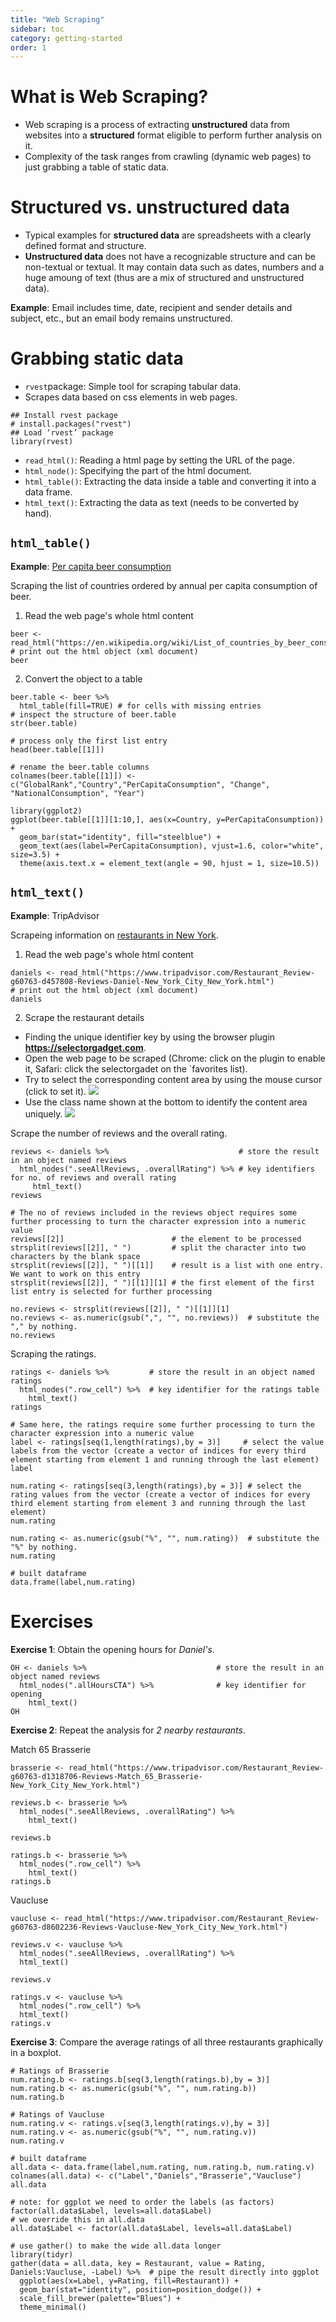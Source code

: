 ```yaml
---
title: "Web Scraping"
sidebar: toc
category: getting-started
order: 1
---
```


# What is Web Scraping?
  
* Web scraping is a process of extracting **unstructured** data from websites into a **structured** format eligible to 
perform further analysis on it.
* Complexity of the task ranges from crawling (dynamic web pages) to just grabbing a table of static data.

# Structured vs. unstructured data

* Typical examples for **structured data** are spreadsheets with a clearly defined format and structure.
* **Unstructured data** does not have a recognizable structure and can be non-textual or textual. It may contain data 
such as dates, numbers and a huge amoung of text (thus are a mix of structured and unstructured data).

**Example**: Email includes time, date, recipient and sender details and subject, etc., but an email body remains unstructured. 

# Grabbing static data

* `rvest`package: Simple tool for scraping tabular data.
* Scrapes data based on css elements in web pages.

```{r}
## Install rvest package
# install.packages("rvest")
## Load ‘rvest’ package
library(rvest)
```

* `read_html()`: Reading a html page by setting the URL of the page.
* `html_node()`: Specifying the part of the html document.
* `html_table()`: Extracting the data inside a table and converting it into a data frame.
* `html_text()`: Extracting the data as text (needs to be converted by hand).

## `html_table()`

**Example**: [Per capita beer consumption](https://en.wikipedia.org/wiki/List_of_countries_by_beer_consumption_per_capita)

Scraping the list of countries ordered by annual per capita consumption of beer.

1. Read the web page's whole html content

```{r}
beer <- read_html("https://en.wikipedia.org/wiki/List_of_countries_by_beer_consumption_per_capita")
# print out the html object (xml document)
beer
```

2. Convert the object to a table

```{r}
beer.table <- beer %>%
  html_table(fill=TRUE) # for cells with missing entries
# inspect the structure of beer.table
str(beer.table)
```
```{r}
# process only the first list entry
head(beer.table[[1]])
```

```{r}
# rename the beer.table columns
colnames(beer.table[[1]]) <- c("GlobalRank","Country","PerCapitaConsumption", "Change", "NationalConsumption", "Year")

library(ggplot2)
ggplot(beer.table[[1]][1:10,], aes(x=Country, y=PerCapitaConsumption)) +
  geom_bar(stat="identity", fill="steelblue") +
  geom_text(aes(label=PerCapitaConsumption), vjust=1.6, color="white", size=3.5) +
  theme(axis.text.x = element_text(angle = 90, hjust = 1, size=10.5))
```

## `html_text()`

**Example**: TripAdvisor 

Scrapeing information on [restaurants in New York](https://www.tripadvisor.com/Restaurant_Review-g60763-d457808-Reviews-Daniel-New_York_City_New_York.html).

1. Read the web page's whole html content
```{r}
daniels <- read_html("https://www.tripadvisor.com/Restaurant_Review-g60763-d457808-Reviews-Daniel-New_York_City_New_York.html")
# print out the html object (xml document)
daniels
```

2. Scrape the restaurant details  

* Finding the unique identifier key by using the browser plugin **https://selectorgadget.com**. 
* Open the web page to be scraped (Chrome: click on the plugin to enable it, Safari: click the selectorgadet on the `favorites list).
* Try to select the corresponding content area by using the mouse cursor (click to set it).
![](./Ressources/SelectorGadget.png)
* Use the class name shown at the bottom to identify the content area uniquely.
![](./Ressources/SelectorGadget2.png)

Scrape the number of reviews and the overall rating.

```{r}
reviews <- daniels %>%                             # store the result in an object named reviews
  html_nodes(".seeAllReviews, .overallRating") %>% # key identifiers for no. of reviews and overall rating 
     html_text()
reviews
```

```{r}
# The no of reviews included in the reviews object requires some further processing to turn the character expression into a numeric value
reviews[[2]]                        # the element to be processed
strsplit(reviews[[2]], " ")         # split the character into two characters by the blank space
strsplit(reviews[[2]], " ")[[1]]    # result is a list with one entry. We want to work on this entry
strsplit(reviews[[2]], " ")[[1]][1] # the first element of the first list entry is selected for further processing

no.reviews <- strsplit(reviews[[2]], " ")[[1]][1] 
no.reviews <- as.numeric(gsub(",", "", no.reviews))  # substitute the "," by nothing.
no.reviews
```

Scraping the ratings.

```{r}
ratings <- daniels %>%         # store the result in an object named ratings
  html_nodes(".row_cell") %>%  # key identifier for the ratings table
    html_text()
ratings
```

```{r}
# Same here, the ratings require some further processing to turn the character expression into a numeric value
label <- ratings[seq(1,length(ratings),by = 3)]     # select the value labels from the vector (create a vector of indices for every third element starting from element 1 and running through the last element)
label

num.rating <- ratings[seq(3,length(ratings),by = 3)] # select the rating values from the vector (create a vector of indices for every third element starting from element 3 and running through the last element)
num.rating

num.rating <- as.numeric(gsub("%", "", num.rating))  # substitute the "%" by nothing.
num.rating

# built dataframe
data.frame(label,num.rating)
```

# Exercises

**Exercise 1**: Obtain the opening hours for *Daniel's*.

```{r}
OH <- daniels %>%                             # store the result in an object named reviews
  html_nodes(".allHoursCTA") %>%              # key identifier for opening
    html_text()
OH
```

**Exercise 2**: Repeat the analysis for *2 nearby restaurants*.

Match 65 Brasserie
```{r}
brasserie <- read_html("https://www.tripadvisor.com/Restaurant_Review-g60763-d1318706-Reviews-Match_65_Brasserie-New_York_City_New_York.html")

reviews.b <- brasserie %>%                             
  html_nodes(".seeAllReviews, .overallRating") %>%
    html_text()

reviews.b
```

```{r}
ratings.b <- brasserie %>%      
  html_nodes(".row_cell") %>%  
    html_text()
ratings.b
```

Vaucluse
```{r}
vaucluse <- read_html("https://www.tripadvisor.com/Restaurant_Review-g60763-d8602236-Reviews-Vaucluse-New_York_City_New_York.html")

reviews.v <- vaucluse %>%                             
  html_nodes(".seeAllReviews, .overallRating") %>%
  html_text()

reviews.v
```

```{r}
ratings.v <- vaucluse %>%      
  html_nodes(".row_cell") %>%  
  html_text()
ratings.v
```

**Exercise 3**: Compare the average ratings of all three restaurants graphically in a boxplot. 

```{r}
# Ratings of Brasserie
num.rating.b <- ratings.b[seq(3,length(ratings.b),by = 3)] 
num.rating.b <- as.numeric(gsub("%", "", num.rating.b)) 
num.rating.b

# Ratings of Vaucluse
num.rating.v <- ratings.v[seq(3,length(ratings.v),by = 3)] 
num.rating.v <- as.numeric(gsub("%", "", num.rating.v)) 
num.rating.v

# built dataframe
all.data <- data.frame(label,num.rating, num.rating.b, num.rating.v)
colnames(all.data) <- c("Label","Daniels","Brasserie","Vaucluse")
all.data
```

```{r}
# note: for ggplot we need to order the labels (as factors)
factor(all.data$Label, levels=all.data$Label)
# we override this in all.data
all.data$Label <- factor(all.data$Label, levels=all.data$Label)

# use gather() to make the wide all.data longer
library(tidyr)
gather(data = all.data, key = Restaurant, value = Rating, Daniels:Vaucluse, -Label) %>%  # pipe the result directly into ggplot
  ggplot(aes(x=Label, y=Rating, fill=Restaurant)) +
  geom_bar(stat="identity", position=position_dodge()) +
  scale_fill_brewer(palette="Blues") +
  theme_minimal()
```
